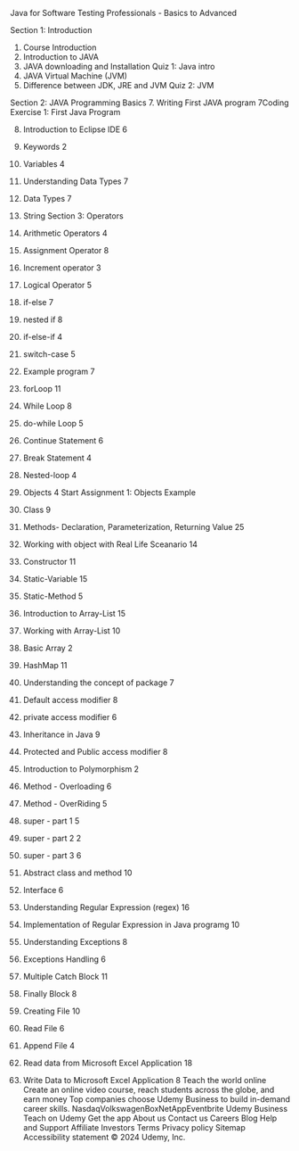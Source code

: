
Java for Software Testing Professionals - Basics to Advanced

Section 1: Introduction

1. Course Introduction
2. Introduction to JAVA
3. JAVA downloading and Installation
Quiz 1: Java intro
4. JAVA Virtual Machine (JVM)
5. Difference between JDK, JRE and JVM
Quiz 2: JVM

Section 2: JAVA Programming Basics
7. Writing First JAVA program
7Coding Exercise 1: First Java Program

8. Introduction to Eclipse IDE
6

9. Keywords
2

10. Variables
4

11. Understanding Data Types
7

12. Data Types
7

13. String
Section 3: Operators

14. Arithmetic Operators
4

15. Assignment Operator
8

16. Increment operator
3

17. Logical Operator
5

18. if-else
7

19. nested if
8

20. if-else-if
4

21. switch-case
5

22. Example program
7

23. forLoop
11

24. While Loop
8

25. do-while Loop
5

26. Continue Statement
6

27. Break Statement
4

28. Nested-loop
4

29. Objects
4
Start
Assignment 1: Objects Example

30. Class
9

31. Methods- Declaration, Parameterization, Returning Value
25

32. Working with object with Real Life Sceanario
14

33. Constructor
11

34. Static-Variable
15

35. Static-Method
5

36. Introduction to Array-List
15

37. Working with Array-List
10

38. Basic Array
2

39. HashMap
11

40. Understanding the concept of package
7

41. Default access modifier
8

42. private access modifier
6

43. Inheritance in Java
9

44. Protected and Public access modifier
8

45. Introduction to Polymorphism
2

46. Method - Overloading
6

47. Method - OverRiding
5

48. super - part 1
5

49. super - part 2
2

50. super - part 3
6

53. Abstract class and method
10

54. Interface
6

55. Understanding Regular Expression (regex)
16

56. Implementation of Regular Expression in Java programg
10

57. Understanding Exceptions
8

58. Exceptions Handling
6

59. Multiple Catch Block
11

60. Finally Block
8

61. Creating File
10

62. Read File
6

63. Append File
4

64. Read data from Microsoft Excel Application
18

65. Write Data to Microsoft Excel Application
8
Teach the world online
Create an online video course, reach students across the globe, and earn money
Top companies choose Udemy Business to build in-demand career skills.
NasdaqVolkswagenBoxNetAppEventbrite
Udemy Business
Teach on Udemy
Get the app
About us
Contact us
Careers
Blog
Help and Support
Affiliate
Investors
Terms
Privacy policy
Sitemap
Accessibility statement
© 2024 Udemy, Inc.
